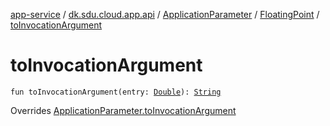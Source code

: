 [app-service](../../../index.md) / [dk.sdu.cloud.app.api](../../index.md) / [ApplicationParameter](../index.md) / [FloatingPoint](index.md) / [toInvocationArgument](./to-invocation-argument.md)

# toInvocationArgument

`fun toInvocationArgument(entry: `[`Double`](https://kotlinlang.org/api/latest/jvm/stdlib/kotlin/-double/index.html)`): `[`String`](https://kotlinlang.org/api/latest/jvm/stdlib/kotlin/-string/index.html)

Overrides [ApplicationParameter.toInvocationArgument](../to-invocation-argument.md)

